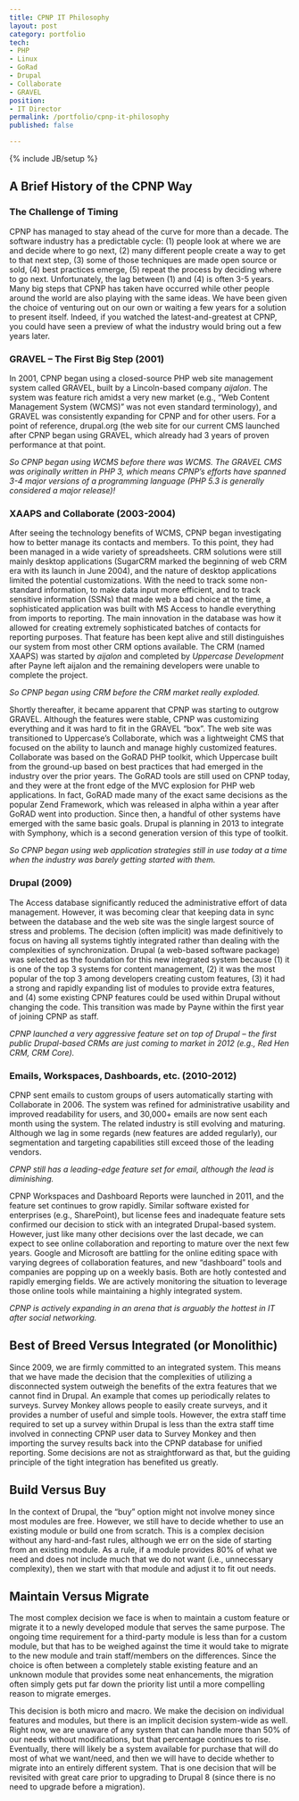```yaml
---
title: CPNP IT Philosophy
layout: post
category: portfolio
tech:
- PHP
- Linux
- GoRad
- Drupal
- Collaborate
- GRAVEL
position:
- IT Director
permalink: /portfolio/cpnp-it-philosophy
published: false

---
```

{% include JB/setup %}
<div id="node-169" class="node node-portfolio node-promoted node-unpublished">
  <div class="content clearfix">
    <div class="field field-name-body field-type-text-with-summary field-label-hidden"><div class="field-items"><div class="field-item even"><h2>
	A Brief History of the CPNP Way</h2>
<h3>
	The Challenge of Timing</h3>
<p>CPNP has managed to stay ahead of the curve for more than a decade. The software industry has a predictable cycle: (1) people look at where we are and decide where to go next, (2) many different people create a way to get to that next step, (3) some of those techniques are made open source or sold, (4) best practices emerge, (5) repeat the process by deciding where to go next. Unfortunately, the lag between (1) and (4) is often 3-5 years. Many big steps that CPNP has taken have occurred while other people around the world are also playing with the same ideas. We have been given the choice of venturing out on our own or waiting a few years for a solution to present itself. Indeed, if you watched the latest-and-greatest at CPNP, you could have seen a preview of what the industry would bring out a few years later.</p>
<h3>
	GRAVEL – The First Big Step (2001)</h3>
<p>In 2001, CPNP began using a closed-source PHP web site management system called GRAVEL, built by a Lincoln-based company <em>aijalon</em>. The system was feature rich amidst a very new market (e.g., “Web Content Management System (WCMS)” was not even standard terminology), and GRAVEL was consistently expanding for CPNP and for other users. For a point of reference, drupal.org (the web site for our current CMS launched after CPNP began using GRAVEL, which already had 3 years of proven performance at that point.</p>
<p><em>So CPNP began using WCMS before there was WCMS. The GRAVEL CMS was originally written in PHP 3, which means CPNP’s efforts have spanned 3-4 major versions of a programming language (PHP 5.3 is generally considered a major release)!</em></p>
<h3>
	XAAPS and Collaborate (2003-2004)</h3>
<p>After seeing the technology benefits of WCMS, CPNP began investigating how to better manage its contacts and members. To this point, they had been managed in a wide variety of spreadsheets. CRM solutions were still mainly desktop applications (SugarCRM marked the beginning of web CRM era with its launch in June 2004), and the nature of desktop applications limited the potential customizations. With the need to track some non-standard information, to make data input more efficient, and to track sensitive information (SSNs) that made web a bad choice at the time, a sophisticated application was built with MS Access to handle everything from imports to reporting. The main innovation in the database was how it allowed for creating extremely sophisticated batches of contacts for reporting purposes. That feature has been kept alive and still distinguishes our system from most other CRM options available. The CRM (named XAAPS) was started by <em>aijalon</em> and completed by <em>Uppercase Development</em> after Payne left aijalon and the remaining developers were unable to complete the project.</p>
<p><em>So CPNP began using CRM before the CRM market really exploded.</em></p>
<p>Shortly thereafter, it became apparent that CPNP was starting to outgrow GRAVEL. Although the features were stable, CPNP was customizing everything and it was hard to fit in the GRAVEL “box”. The web site was transitioned to Uppercase’s Collaborate, which was a lightweight CMS that focused on the ability to launch and manage highly customized features. Collaborate was based on the GoRAD PHP toolkit, which Uppercase built from the ground-up based on best practices that had emerged in the industry over the prior years. The GoRAD tools are still used on CPNP today, and they were at the front edge of the MVC explosion for PHP web applications. In fact, GoRAD made many of the exact same decisions as the popular Zend Framework, which was released in alpha within a year after GoRAD went into production. Since then, a handful of other systems have emerged with the same basic goals. Drupal is planning in 2013 to integrate with Symphony, which is a second generation version of this type of toolkit.</p>
<p><em>So CPNP began using web application strategies still in use today at a time when the industry was barely getting started with them.</em></p>
<h3>
	Drupal (2009)</h3>
<p>The Access database significantly reduced the administrative effort of data management. However, it was becoming clear that keeping data in sync between the database and the web site was the single largest source of stress and problems. The decision (often implicit) was made definitively to focus on having all systems tightly integrated rather than dealing with the complexities of synchronization. Drupal (a web-based software package) was selected as the foundation for this new integrated system because (1) it is one of the top 3 systems for content management, (2) it was the most popular of the top 3 among developers creating custom features, (3) it had a strong and rapidly expanding list of modules to provide extra features, and (4) some existing CPNP features could be used within Drupal without changing the code. This transition was made by Payne within the first year of joining CPNP as staff.</p>
<p><em>CPNP launched a very aggressive feature set on top of Drupal – the first public Drupal-based CRMs are just coming to market in 2012 (e.g., Red Hen CRM, CRM Core).</em></p>
<h3>
	Emails, Workspaces, Dashboards, etc. (2010-2012)</h3>
<p>CPNP sent emails to custom groups of users automatically starting with Collaborate in 2006. The system was refined for administrative usability and improved readability for users, and 30,000+ emails are now sent each month using the system. The related industry is still evolving and maturing. Although we lag in some regards (new features are added regularly), our segmentation and targeting capabilities still exceed those of the leading vendors.</p>
<p><em>CPNP still has a leading-edge feature set for email, although the lead is diminishing.</em></p>
<p>CPNP Workspaces and Dashboard Reports were launched in 2011, and the feature set continues to grow rapidly. Similar software existed for enterprises (e.g., SharePoint), but license fees and inadequate feature sets confirmed our decision to stick with an integrated Drupal-based system. However, just like many other decisions over the last decade, we can expect to see online collaboration and reporting to mature over the next few years. Google and Microsoft are battling for the online editing space with varying degrees of collaboration features, and new “dashboard” tools and companies are popping up on a weekly basis. Both are hotly contested and rapidly emerging fields. We are actively monitoring the situation to leverage those online tools while maintaining a highly integrated system.</p>
<p><em>CPNP is actively expanding in an arena that is arguably the hottest in IT after social networking.</em></p>
<h2>
	Best of Breed Versus Integrated (or Monolithic)</h2>
<p>Since 2009, we are firmly committed to an integrated system. This means that we have made the decision that the complexities of utilizing a disconnected system outweigh the benefits of the extra features that we cannot find in Drupal. An example that comes up periodically relates to surveys. Survey Monkey allows people to easily create surveys, and it provides a number of useful and simple tools. However, the extra staff time required to set up a survey within Drupal is less than the extra staff time involved in connecting CPNP user data to Survey Monkey and then importing the survey results back into the CPNP database for unified reporting. Some decisions are not as straightforward as that, but the guiding principle of the tight integration has benefited us greatly.</p>
<h2>
	Build Versus Buy</h2>
<p>In the context of Drupal, the “buy” option might not involve money since most modules are free. However, we still have to decide whether to use an existing module or build one from scratch. This is a complex decision without any hard-and-fast rules, although we err on the side of starting from an existing module. As a rule, if a module provides 80% of what we need and does not include much that we do not want (i.e., unnecessary complexity), then we start with that module and adjust it to fit out needs.</p>
<h2>
	Maintain Versus Migrate</h2>
<p>The most complex decision we face is when to maintain a custom feature or migrate it to a newly developed module that serves the same purpose. The ongoing time requirement for a third-party module is less than for a custom module, but that has to be weighed against the time it would take to migrate to the new module and train staff/members on the differences. Since the choice is often between a completely stable existing feature and an unknown module that provides some neat enhancements, the migration often simply gets put far down the priority list until a more compelling reason to migrate emerges.</p>
<p>This decision is both micro and macro. We make the decision on individual features and modules, but there is an implicit decision system-wide as well. Right now, we are unaware of any system that can handle more than 50% of our needs without modifications, but that percentage continues to rise. Eventually, there will likely be a system available for purchase that will do most of what we want/need, and then we will have to decide whether to migrate into an entirely different system. That is one decision that will be revisited with great care prior to upgrading to Drupal 8 (since there is no need to upgrade before a migration).</p>
</div></div></div>  </div>
</div>
